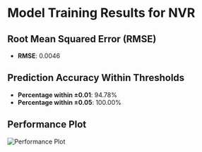 # Model Training Results for NVR

## Root Mean Squared Error (RMSE)
- **RMSE**: 0.0046

## Prediction Accuracy Within Thresholds
- **Percentage within ±0.01**: 94.78%
- **Percentage within ±0.05**: 100.00%

## Performance Plot
![Performance Plot](../imgs/NVR.png)
